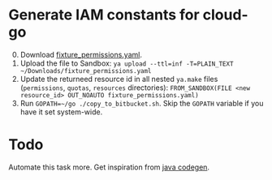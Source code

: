 # Generate IAM constants for cloud-go

0. Download [fixture_permissions.yaml](https://teamcity.yandex-team.ru/repository/download/Cloud_CloudGo_IamCompileRoleFixtures/.lastFinished/fixture_permissions.yaml).
0. Upload the file to Sandbox: `ya upload --ttl=inf -T=PLAIN_TEXT ~/Downloads/fixture_permissions.yaml`
0. Update the returneed resource id in all nested `ya.make` files (`permissions`, `quotas`, `resources` directories): `FROM_SANDBOX(FILE <new resource_id> OUT_NOAUTO fixture_permissions.yaml)`
0. Run `GOPATH=~/go ./copy_to_bitbucket.sh`. Skip the `GOPATH` variable if you have it set system-wide.

# Todo

Automate this task more.
Get inspiration from [java codegen](https://a.yandex-team.ru/svn/trunk/arcadia/cloud/iam/codegen/java/fixtures).
